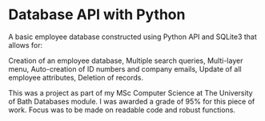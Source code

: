 # Database API with Python
 A basic employee database constructed using Python API and SQLite3 that allows for:
 
 Creation of an employee database,
 Multiple search queries,
 Multi-layer menu,
 Auto-creation of ID numbers and company emails,
 Update of all employee attributes,
 Deletion of records.
 
This was a project as part of my MSc Computer Science at The University of Bath Databases module. I was awarded a grade of 95% for this piece of work. Focus was to be made on readable code and robust functions.
 
 
